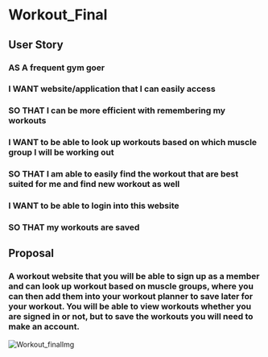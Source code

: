 # Workout_Final
## User Story
### AS A frequent gym goer
### I WANT website/application that I can easily access
### SO THAT I can be more efficient with remembering my workouts
### I WANT to be able to look up workouts based on which muscle group I will be working out
### SO THAT I am able to easily find the workout that are best suited for me and find new workout as well
### I WANT to be able to login into this website
### SO THAT my workouts are saved
## Proposal
### A workout website that you will be able to sign up as a member and can look up workout based on muscle groups, where you can then add them into your workout planner to save later for your workout. You will be able to view workouts whether you are signed in or not, but to save the workouts you will need to make an account.



![Workout_finalImg](https://github.com/b-crites/Workout_Final/assets/118697673/01623b88-0b19-48ea-8aa9-52f8c4faeb01)
